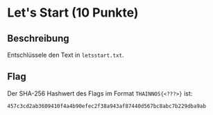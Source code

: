 # Let's Start (10 Punkte)

## Beschreibung

Entschlüssele den Text in `letsstart.txt`.

## Flag

Der SHA-256 Hashwert des Flags im Format `THAINNOS{<???>}` ist:

`457c3cd2ab3609410f4a4b90efec2f38a943af87440d567bc8abc7b229dba9ab`